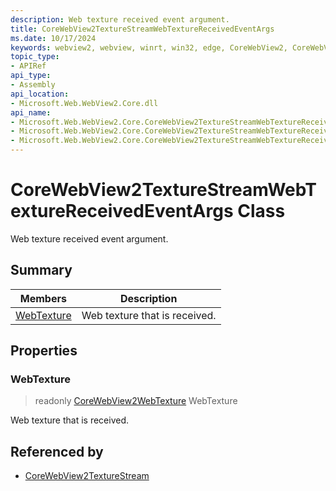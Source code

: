```yaml
---
description: Web texture received event argument.
title: CoreWebView2TextureStreamWebTextureReceivedEventArgs
ms.date: 10/17/2024
keywords: webview2, webview, winrt, win32, edge, CoreWebView2, CoreWebView2Controller, browser control, edge html, CoreWebView2TextureStreamWebTextureReceivedEventArgs
topic_type:
- APIRef
api_type:
- Assembly
api_location:
- Microsoft.Web.WebView2.Core.dll
api_name:
- Microsoft.Web.WebView2.Core.CoreWebView2TextureStreamWebTextureReceivedEventArgs
- Microsoft.Web.WebView2.Core.CoreWebView2TextureStreamWebTextureReceivedEventArgs.WebTexture
- Microsoft.Web.WebView2.Core.CoreWebView2TextureStreamWebTextureReceivedEventArgs.get_WebTexture
---
```


# CoreWebView2TextureStreamWebTextureReceivedEventArgs Class



Web texture received event argument.

## Summary

Members|Description
--|--
[WebTexture](#webtexture) | Web texture that is received.

## Properties

### WebTexture

> readonly  [CoreWebView2WebTexture](corewebview2webtexture.md) WebTexture

Web texture that is received.







## Referenced by

- [CoreWebView2TextureStream](corewebview2texturestream.md)
